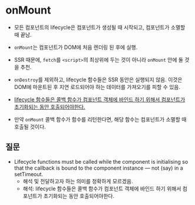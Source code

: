 # onMount
- 모든 컴포넌트의 lifecycle은 컴포넌트가 생성될 때 시작되고, 컴포넌트가 소멸할 때 끝남.
- `onMount`는 컴포넌트가 DOM에 처음 렌더링 된 후에 실행. 
- SSR 때문에, `fetch`를 `<script>`의 최상위에 두는 것이 아니라 `onMount` 안에 둘 것을 추천.

- `onDestroy`를 제외하고, lifecycle 함수들은 SSR 동안은 실행되지 않음. 이것은 DOM에 마운트된 후 지연 로드되어야 하는 데이터를 가져오기를 피할 수 있음.

- [lifecycle 함수들은 콜백 함수가 컴포넌트 객체에 바인드 하기 위해서 컴포넌트가 초기화되는 동안 호출되어야한다.](#q1)

- 만약 `onMount` 콜백 함수가 함수를 리턴한다면, 해당 함수는 컴포넌트가 소멸할 때 호출될 것이다. 

## 질문 <a id="q1"></a>
- Lifecycle functions must be called while the component is initialising so that the callback is bound to the component instance — not (say) in a setTimeout.
  - 해석 및 전달하고자 하는 의미를 정확하게 모르겠음.
  - 해석: lifecycle 함수들은 콜백 함수가 컴포넌트 객체에 바인드 하기 위해서 컴포넌트가 초기화되는 동안 호출되어야한다.
